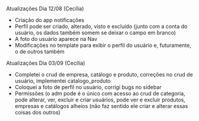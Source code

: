 Atualizações
Dia 12/08 (Cecília)
- Criação do app notificações
- Perfil pode ser criado, alterado, visto e excluído (junto com a conta do usuário, os dados também somem se deixar o campo em branco)
- A foto do usuário aparece na Nav
- Modificações no template para exibir o perfil do usuário e, futuramente, o de outros também


Atualizações
Dia 03/09 (Cecília)
- Completei o crud de empresa, catálogo e produto, correções no crud de usuário, implementei catalogo_produto
- Coloquei a foto de perfil no usuário, corrigi bugs no sidebar
- Permissões (o adm pode é o único com acesso ao crud de categoria, pode alterar, ver, excluir e criar usuários, pode ver e excluir produtos, empresas e catálogos alheios (não faz sentido ele criar e alterar essas coisas dos outros)
